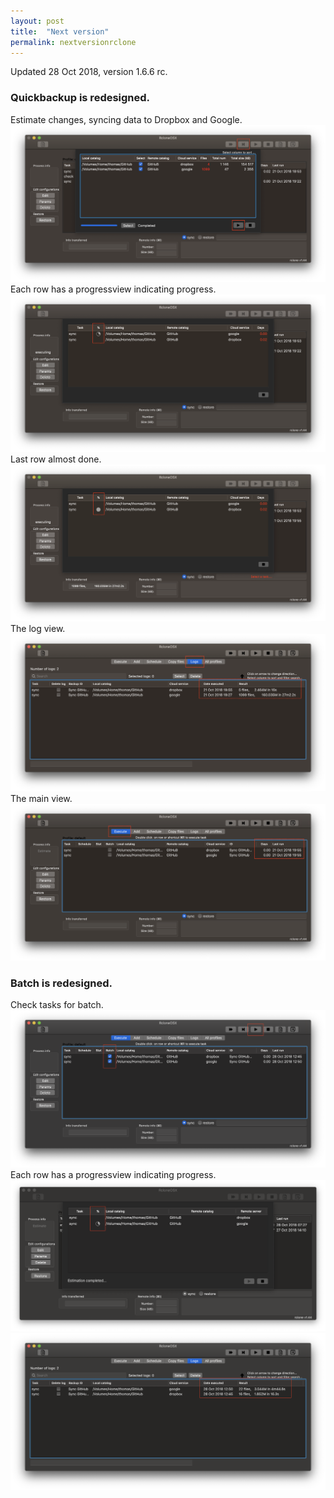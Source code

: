 ```yaml
---
layout: post
title:  "Next version"
permalink: nextversionrclone
---
```

Updated 28 Oct 2018, version 1.6.6 rc.

### Quickbackup is redesigned.
Estimate changes, syncing data to Dropbox and Google.
![](/images/RsyncOSX/master/nextversionrclone/quickbackup1.png)
Each row has a progressview indicating progress.
![](/images/RsyncOSX/master/nextversionrclone/quickbackup2.png)
Last row almost done.
![](/images/RsyncOSX/master/nextversionrclone/quickbackup3.png)
The log view.
![](/images/RsyncOSX/master/nextversionrclone/quickbackup4.png)
The main view.
![](/images/RsyncOSX/master/nextversionrclone/quickbackup5.png)

### Batch is redesigned.
Check tasks for batch.
![](/images/RsyncOSX/master/nextversionrclone/batch1.png)
Each row has a progressview indicating progress.
![](/images/RsyncOSX/master/nextversionrclone/batch2.png)
![](/images/RsyncOSX/master/nextversionrclone/logbatch.png)
